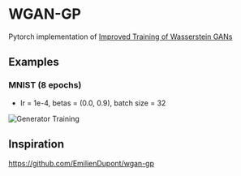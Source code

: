 # WGAN-GP
Pytorch implementation of [Improved Training of Wasserstein GANs
](https://arxiv.org/abs/1704.00028)

## Examples
### MNIST (8 epochs)
* lr = 1e-4, betas = (0.0, 0.9), batch size = 32

![Generator Training](https://user-images.githubusercontent.com/57002207/153932231-378f4a67-8091-4976-8254-110e0c315cad.gif)


## Inspiration
https://github.com/EmilienDupont/wgan-gp
